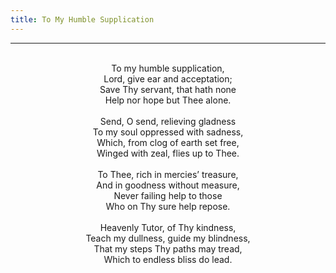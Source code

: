 ```yaml
---
title: To My Humble Supplication
---
```


---
<center>
<br/>
To my humble supplication,<br/>
Lord, give ear and acceptation;<br/>
Save Thy servant, that hath none<br/>
Help nor hope but Thee alone.<br/>
<br/>
Send, O send, relieving gladness<br/>
To my soul oppressed with sadness,<br/>
Which, from clog of earth set free,<br/>
Winged with zeal, flies up to Thee.<br/>
<br/>
To Thee, rich in mercies’ treasure,<br/>
And in goodness without measure,<br/>
Never failing help to those<br/>
Who on Thy sure help repose.<br/>
<br/>
Heavenly Tutor, of Thy kindness,<br/>
Teach my dullness, guide my blindness,<br/>
That my steps Thy paths may tread,<br/>
Which to endless bliss do lead.<br/>

</center>